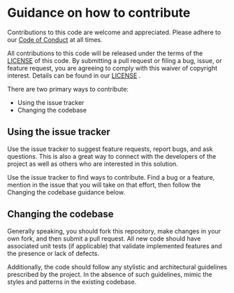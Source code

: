 # Guidance on how to contribute

Contributions to this code are welcome and appreciated. Please adhere to our [Code of Conduct](https://github.com/CiscoDevNet/Glance/blob/master/CODE_OF_CONDUCT.md) at all times.

All contributions to this code will be released under the terms of the [LICENSE](LICENSE) of this code. By submitting a pull request or filing a bug, issue, or feature request, you are agreeing to comply with this waiver of copyright interest. Details can be found in our [LICENSE](LICENSE) .

There are two primary ways to contribute:

- Using the issue tracker
- Changing the codebase

## Using the issue tracker

Use the issue tracker to suggest feature requests, report bugs, and ask questions. This is also a great way to connect with the developers of the project as well as others who are interested in this solution.

Use the issue tracker to find ways to contribute. Find a bug or a feature, mention in the issue that you will take on that effort, then follow the Changing the codebase guidance below.

## Changing the codebase

Generally speaking, you should fork this repository, make changes in your own fork, and then submit a pull request. All new code should have associated unit tests (if applicable) that validate implemented features and the presence or lack of defects.

Additionally, the code should follow any stylistic and architectural guidelines prescribed by the project. In the absence of such guidelines, mimic the styles and patterns in the existing codebase.
